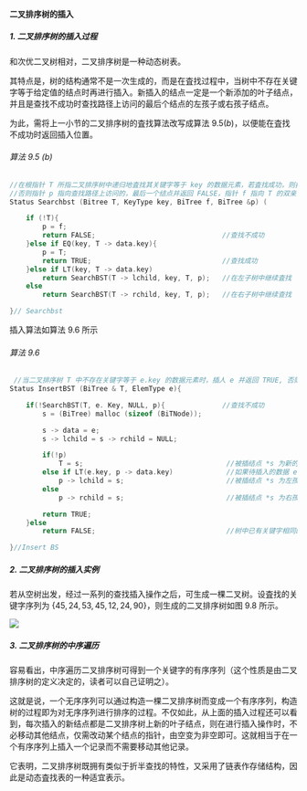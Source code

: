 
#### 二叉排序树的插入

##### 1. 二叉排序树的插入过程

和次优二叉树相对，二叉排序树是一种动态树表。

其特点是，树的结构通常不是一次生成的，而是在査找过程中，当树中不存在关键字等于给定值的结点时再进行插入。新插入的结点一定是一个新添加的叶子结点，并且是查找不成功时查找路径上访问的最后个结点的左孩子或右孩子结点。

为此，需将上一小节的二叉排序树的査找算法改写成算法 $9.5(b)$，以便能在査找不成功时返回插入位置。

###### 算法 9.5 (b)

```cpp
//在根指针 T 所指二叉排序树中递归地査找其关键字等于 key 的数据元素，若査找成功，则指针 p 指向该数据元素结点，并返回 TRUE，
//否则指针 p 指向查找路径上访问的，最后一个结点并返回 FALSE，指针 f 指向 T 的双亲，其初始调用值为 NULL 
Status Searchbst (Bitree T, KeyType key, BiTree f, BiTree &p) (

    if (!T){
        p = f; 
        return FALSE;                               //查找不成功 
    }else if EQ(key, T -> data.key){
        p = T; 
        return TRUE;                                //查找成功
    }else if LT(key, T -> data.key) 
        return SearchBST(T -> lchild, key, T, p);   //在左子树中继续査找 
    else 
        return SearchBST(T -> rchild, key, T, p);   //在右子树中继续查找 

}// Searchbst
```

插入算法如算法 9.6 所示

###### 算法 9.6

```cpp
 //当二叉排序树 T 中不存在关键字等于 e.key 的数据元素时，插人 e 并返回 TRUE, 否则返回 FALSE
Status InsertBST (BiTree & T, ElemType e){

    if(!SearchBST(T, e. Key, NULL, p){              //查找不成功 
        s = (BiTree) malloc (sizeof (BiTNode));

        s -> data = e; 
        s -> lchild = s -> rchild = NULL;

        if(!p) 
            T = s;                                   //被插结点 *s 为新的根结点
        else if LT(e.key, p -> data.key)             //如果待插入的数据 e 的 key 小于找到的根节点 p 的 key，则做为左子树插入
            p -> lchild = s;                         //被插结点 *s 为左孩子 
        else 
            p -> rchild = s;                         //被插结点 *s 为右孩子

        return TRUE;
    }else 
        return FALSE;                                //树中已有关键字相同的结点，不再插人 

}//Insert BS
```

##### 2. 二叉排序树的插入实例

若从空树出发，经过一系列的查找插入操作之后，可生成一棵二叉树。设査找的关键字序列为 $\{45,24,53,45,12,24,90\}$，则生成的二叉排序树如图 9.8 所示。

![](https://gitee.com/mayundaze/img_bed/raw/master/20200710133539.png)

##### 3. 二叉排序树的中序遍历

容易看出，中序遍历二叉排序树可得到一个关键字的有序序列（这个性质是由二叉排序树的定义决定的，读者可以自己证明之）。

这就是说，一个无序序列可以通过构造一棵二叉排序树而变成一个有序序列，构造树的过程即为对无序序列进行排序的过程。不仅如此，从上面的插入过程还可以看到，每次插入的新结点都是二叉排序树上新的叶子结点，则在进行插入操作时，不必移动其他结点，仅需改动某个结点的指针，由空变为非空即可。这就相当于在一个有序序列上插入一个记录而不需要移动其他记录。

它表明，二叉排序树既拥有类似于折半查找的特性，又采用了链表作存储结构，因此是动态査找表的一种适宜表示。
